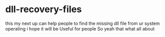 # dll-recovery-files
this my next up can help people to find the missing dll file from ur system operating i hope it will be Useful for people So yeah that what all about
